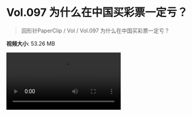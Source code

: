 # Vol.097 为什么在中国买彩票一定亏？

> 回形针PaperClip / Vol / Vol.097 为什么在中国买彩票一定亏？

**视频大小**: 53.26 MB

<div class="video"><video src="https://file.hsyhx.top/archive/PaperClip/Vol/097.mp4" controls preload>🤔 您的浏览器不支持 video 标签</video></div>